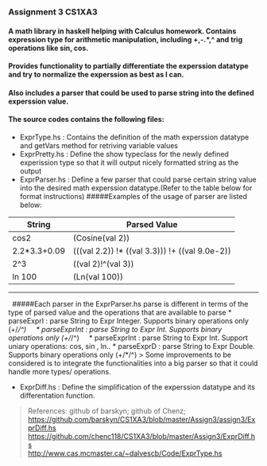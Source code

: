 ### Assignment 3 CS1XA3
#### A math library in haskell helping with Calculus homework. Contains expression type for arithmetic manipulation, including +,-.*,^ and trig operations like sin, cos.
#### Provides functionality to partially differentiate the experssion datatype and try to normalize the experssion as best as I can.
#### Also includes a parser that could be used to parse string into the defined experssion value.

#### The source codes contains the following files:
*  ExprType.hs : Contains the definition of the math experssion datatype and getVars method for retriving variable values
*  ExprPretty.hs : Define the show typeclass for the newly defined experission type so that it will output nicely formatted string as the output
*  ExprParser.hs : Define a few parser that could parse certain string value into the desired math experssion datatype.(Refer to the table below for format instructions)
 #####Examples of the usage of parser are listed below:
 
String       | Parsed Value 
------------ | -------------
cos2 | (Cosine(val 2))
2.2*3.3+0.09 |  (((val 2.2)) !* ((val 3.3))) !+ ((val 9.0e-2))
2^3 | ((val 2)!^(val 3))
ln 100 | (Ln(val 100)) 
------------------------
   #####Each parser in the ExprParser.hs parse is different in terms of the type of parsed value and the operations that are available to parse
     * parseExprI : parse String to Expr Integer. Supports binary operations only (+/*/^)
     * parseExprInt :  parse String to Expr Int. Supports binary operations only (+/*/^)
     * parseExprInt : parse String to Expr Int. Support uniary operations: cos, sin , ln..
     * parseExprD :  parse String to Expr Double. Supports binary operations only (+/*/^) 
    > Some improvements to be considered is to integrate the functionalities into a big parser so that it could handle more types/ operations.
*  ExprDiff.hs : Define the simplification of the experssion datatype and its differentation function.

> References: github of barskyn; github of Chenz;
>       https://github.com/barskyn/CS1XA3/blob/master/Assign3/assign3/ExprDiff.hs
        https://github.com/chenc118/CS1XA3/blob/master/Assign3/ExprDiff.hs   
> http://www.cas.mcmaster.ca/~dalvescb/Code/ExprType.hs
